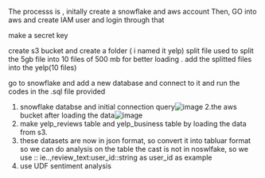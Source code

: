 

The processs is , initally create a snowflake and aws account
Then, GO into aws and create IAM user and login through that

make a secret key 

create s3 bucket and create a folder ( i named it yelp)
split file used to split the 5gb file into 10 files of 500 mb for better loading .
add the splitted files into the yelp(10 files)

go to snowflake and add a new database and connect to it and run the codes in the .sql file provided
1. snowflake databse and initial connection query![image](https://github.com/user-attachments/assets/bf835a0e-7bdf-4bb0-ac46-d014d2d4d622)
2.the aws bucket after loading the data![image](https://github.com/user-attachments/assets/79448da7-4f28-4da8-9949-3a7f8ed3aea4)
3. make yelp_reviews table and yelp_business table by loading the data from s3.
4. these datasets are now in json format, so convert it into tabluar format so we can do analysis on the table
the cast is not in noswlfake, so we use :: ie..,review_text:user_id::string as user_id as example
5. use UDF sentiment analysis
